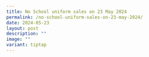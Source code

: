 ```yaml
---
title: No School uniform sales on 23 May 2024
permalink: /no-school-uniform-sales-on-23-may-2024/
date: 2024-05-23
layout: post
description: ""
image: ""
variant: tiptap
---
```

